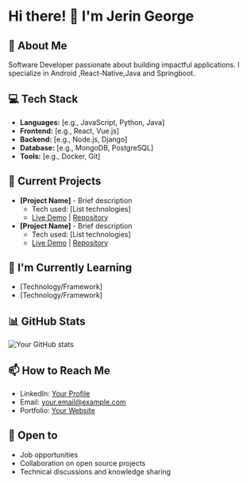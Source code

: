 # Hi there! 👋 I'm Jerin George

## 🚀 About Me
Software Developer passionate about building impactful applications. I specialize in Android ,React-Native,Java and Springboot.

## 💻 Tech Stack
- **Languages:** [e.g., JavaScript, Python, Java]
- **Frontend:** [e.g., React, Vue.js]
- **Backend:** [e.g., Node.js, Django]
- **Database:** [e.g., MongoDB, PostgreSQL]
- **Tools:** [e.g., Docker, Git]

## 🔭 Current Projects
- **[Project Name]** - Brief description
  - Tech used: [List technologies]
  - [Live Demo](link) | [Repository](link)
- **[Project Name]** - Brief description
  - Tech used: [List technologies]
  - [Live Demo](link) | [Repository](link)

## 🌱 I'm Currently Learning
- [Technology/Framework]
- [Technology/Framework]

## 📊 GitHub Stats
![Your GitHub stats](https://github-readme-stats.vercel.app/api?username=YourGitHubUsername&show_icons=true&theme=radical)

## 📫 How to Reach Me
- LinkedIn: [Your Profile](link)
- Email: your.email@example.com
- Portfolio: [Your Website](link)

## 🤝 Open to
- Job opportunities
- Collaboration on open source projects
- Technical discussions and knowledge sharing

